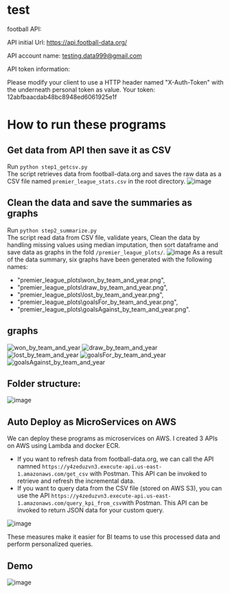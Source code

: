 # test
football
API:

API initial Url: https://api.football-data.org/

API account name: testing.data999@gmail.com

API token information:

Please modify your client to use a HTTP header named "X-Auth-Token" with the underneath personal token as value. Your token: 12abfbaacdab48bc8948ed6061925e1f

# How to run these programs
## Get data from API then save it as CSV
Run ```python step1_getcsv.py```  
The script retrieves data from football-data.org and saves the raw data as a CSV file named ```premier_league_stats.csv``` in the root directory.
![image](https://github.com/user-attachments/assets/22c3e7bb-c9a5-421b-8ee4-9f1dac175134)

## Clean the data and save the summaries as graphs
Run ```python step2_summarize.py```  
The script read data from CSV file, validate years, Clean the data by handling missing values using median imputation, then sort dataframe and save data as graphs in the fold ```/premier_league_plots/```.
![image](https://github.com/user-attachments/assets/3f6f1878-ad7c-4b84-be00-c39dec0eeae7)
As a result of the data summary, six graphs have been generated with the following names:
* "premier_league_plots\won_by_team_and_year.png",
* "premier_league_plots\draw_by_team_and_year.png",
* "premier_league_plots\lost_by_team_and_year.png",
* "premier_league_plots\goalsFor_by_team_and_year.png",
* "premier_league_plots\goalsAgainst_by_team_and_year.png".

## graphs
![won_by_team_and_year](https://github.com/user-attachments/assets/7c9f3475-89d9-43fe-9605-f1f35485b011)
![draw_by_team_and_year](https://github.com/user-attachments/assets/b739f62d-0df2-4d33-b4e8-9135160589bc)
![lost_by_team_and_year](https://github.com/user-attachments/assets/a32576d0-5bea-4f53-8656-101d7cb374df)
![goalsFor_by_team_and_year](https://github.com/user-attachments/assets/e239c49b-493e-483e-827a-d9feeb52d6b8)
![goalsAgainst_by_team_and_year](https://github.com/user-attachments/assets/f29e5c24-c006-47a3-9b0f-5f6fa81949ca)


## Folder structure:  
![image](https://github.com/user-attachments/assets/41633cfd-0362-4448-8e70-756d6a82d899)

## Auto Deploy as MicroServices on AWS
We can deploy these programs as microservices on AWS. I created 3 APIs on AWS using Lambda and docker ECR.   
* If you want to refresh data from football-data.org, we can call the API namned ```https://y4zeduzvn3.execute-api.us-east-1.amazonaws.com/get_csv``` with Postman. This API can be invoked to retrieve and refresh the incremental data.   
* If you want to query data from the CSV file (stored on AWS S3), you can use the API ```https://y4zeduzvn3.execute-api.us-east-1.amazonaws.com/query_kpi_from_csv```with Postman. This API can be invoked to return JSON data for your custom query.
      
![image](https://github.com/user-attachments/assets/c396de3e-d1a7-4465-a20d-c35434ea788b)   
       
These measures make it easier for BI teams to use this processed data and perform personalized queries.    

## Demo
![image](https://github.com/user-attachments/assets/9b0ad46a-9799-4083-b166-ac72c5f58e75)


